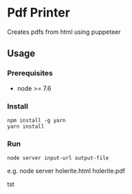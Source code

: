 # Pdf Printer
Creates pdfs from html using puppeteer

## Usage
### Prerequisites
* node >= 7.6

### Install
    npm install -g yarn
    yarn install

### Run
    node server input-url output-file
e.g. node server holerite.html holerite.pdf

tst